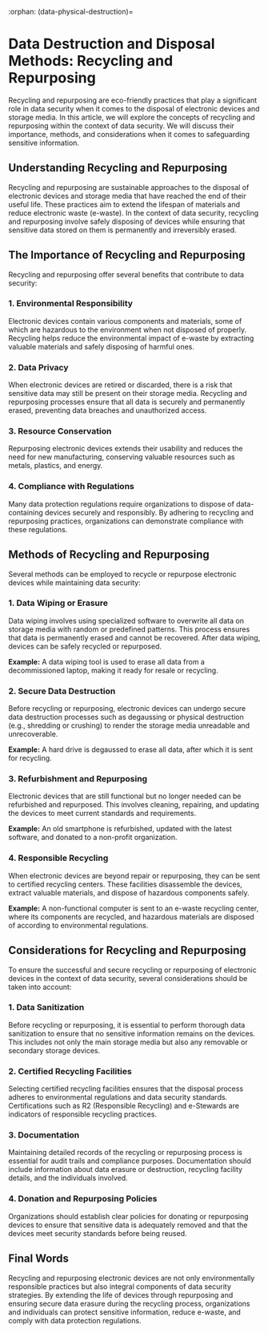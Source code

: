 :orphan:
(data-physical-destruction)=

# Data Destruction and Disposal Methods: Recycling and Repurposing

Recycling and repurposing are eco-friendly practices that play a significant role in data security when it comes to the disposal of electronic devices and storage media. In this article, we will explore the concepts of recycling and repurposing within the context of data security. We will discuss their importance, methods, and considerations when it comes to safeguarding sensitive information.

## Understanding Recycling and Repurposing

Recycling and repurposing are sustainable approaches to the disposal of electronic devices and storage media that have reached the end of their useful life. These practices aim to extend the lifespan of materials and reduce electronic waste (e-waste). In the context of data security, recycling and repurposing involve safely disposing of devices while ensuring that sensitive data stored on them is permanently and irreversibly erased.

## The Importance of Recycling and Repurposing

Recycling and repurposing offer several benefits that contribute to data security:

### 1. Environmental Responsibility

Electronic devices contain various components and materials, some of which are hazardous to the environment when not disposed of properly. Recycling helps reduce the environmental impact of e-waste by extracting valuable materials and safely disposing of harmful ones.

### 2. Data Privacy

When electronic devices are retired or discarded, there is a risk that sensitive data may still be present on their storage media. Recycling and repurposing processes ensure that all data is securely and permanently erased, preventing data breaches and unauthorized access.

### 3. Resource Conservation

Repurposing electronic devices extends their usability and reduces the need for new manufacturing, conserving valuable resources such as metals, plastics, and energy.

### 4. Compliance with Regulations

Many data protection regulations require organizations to dispose of data-containing devices securely and responsibly. By adhering to recycling and repurposing practices, organizations can demonstrate compliance with these regulations.

## Methods of Recycling and Repurposing

Several methods can be employed to recycle or repurpose electronic devices while maintaining data security:

### 1. Data Wiping or Erasure

Data wiping involves using specialized software to overwrite all data on storage media with random or predefined patterns. This process ensures that data is permanently erased and cannot be recovered. After data wiping, devices can be safely recycled or repurposed.

**Example:** A data wiping tool is used to erase all data from a decommissioned laptop, making it ready for resale or recycling.

### 2. Secure Data Destruction

Before recycling or repurposing, electronic devices can undergo secure data destruction processes such as degaussing or physical destruction (e.g., shredding or crushing) to render the storage media unreadable and unrecoverable.

**Example:** A hard drive is degaussed to erase all data, after which it is sent for recycling.

### 3. Refurbishment and Repurposing

Electronic devices that are still functional but no longer needed can be refurbished and repurposed. This involves cleaning, repairing, and updating the devices to meet current standards and requirements.

**Example:** An old smartphone is refurbished, updated with the latest software, and donated to a non-profit organization.

### 4. Responsible Recycling

When electronic devices are beyond repair or repurposing, they can be sent to certified recycling centers. These facilities disassemble the devices, extract valuable materials, and dispose of hazardous components safely.

**Example:** A non-functional computer is sent to an e-waste recycling center, where its components are recycled, and hazardous materials are disposed of according to environmental regulations.

## Considerations for Recycling and Repurposing

To ensure the successful and secure recycling or repurposing of electronic devices in the context of data security, several considerations should be taken into account:

### 1. Data Sanitization

Before recycling or repurposing, it is essential to perform thorough data sanitization to ensure that no sensitive information remains on the devices. This includes not only the main storage media but also any removable or secondary storage devices.

### 2. Certified Recycling Facilities

Selecting certified recycling facilities ensures that the disposal process adheres to environmental regulations and data security standards. Certifications such as R2 (Responsible Recycling) and e-Stewards are indicators of responsible recycling practices.

### 3. Documentation

Maintaining detailed records of the recycling or repurposing process is essential for audit trails and compliance purposes. Documentation should include information about data erasure or destruction, recycling facility details, and the individuals involved.

### 4. Donation and Repurposing Policies

Organizations should establish clear policies for donating or repurposing devices to ensure that sensitive data is adequately removed and that the devices meet security standards before being reused.

## Final Words

Recycling and repurposing electronic devices are not only environmentally responsible practices but also integral components of data security strategies. By extending the life of devices through repurposing and ensuring secure data erasure during the recycling process, organizations and individuals can protect sensitive information, reduce e-waste, and comply with data protection regulations.